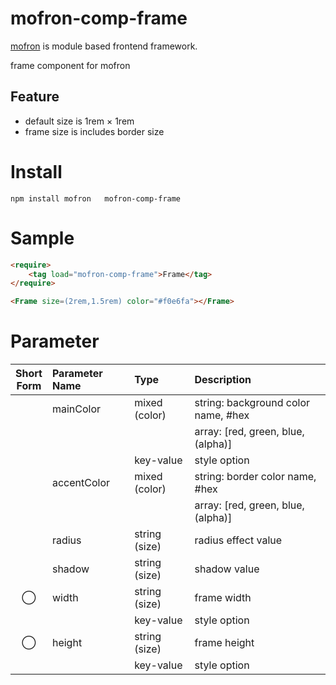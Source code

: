 #   mofron-comp-frame
[mofron](https://mofron.github.io/mofron/) is module based frontend framework.

 frame component for mofron

## Feature
 - default size is 1rem × 1rem
 - frame size is includes border size

# Install
```
npm install mofron   mofron-comp-frame
```

# Sample
```html
<require>
    <tag load="mofron-comp-frame">Frame</tag>
</require>

<Frame size=(2rem,1.5rem) color="#f0e6fa"></Frame>
```

# Parameter

| Short<br>Form | Parameter Name | Type | Description |
|:-------------:|:---------------|:-----|:------------|
| | mainColor | mixed (color) | string: background color name, #hex |
| | | | array: [red, green, blue, (alpha)] |
| | | key-value | style option |
| | accentColor | mixed (color) | string: border color name, #hex |
| | | | array: [red, green, blue, (alpha)] |
| | radius | string (size) | radius effect value |
| | shadow | string (size) | shadow value |
| ◯  | width | string (size) | frame width |
| | | key-value | style option |
| ◯  | height | string (size) | frame height |
| | | key-value | style option |

